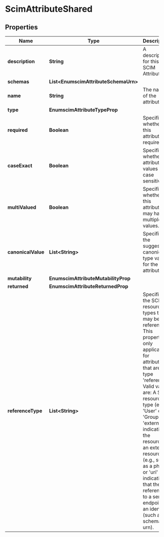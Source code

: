 

# ScimAttributeShared


## Properties

| Name | Type | Description | Notes |
|------------ | ------------- | ------------- | -------------|
|**description** | **String** | A description for this SCIM Attribute |  [optional] |
|**schemas** | **List&lt;EnumscimAttributeSchemaUrn&gt;** |  |  [optional] |
|**name** | **String** | The name of the attribute. |  |
|**type** | **EnumscimAttributeTypeProp** |  |  [optional] |
|**required** | **Boolean** | Specifies whether this attribute is required. |  [optional] |
|**caseExact** | **Boolean** | Specifies whether the attribute values are case sensitive. |  [optional] |
|**multiValued** | **Boolean** | Specifies whether this attribute may have multiple values. |  [optional] |
|**canonicalValue** | **List&lt;String&gt;** | Specifies the suggested canonical type values for the attribute. |  [optional] |
|**mutability** | **EnumscimAttributeMutabilityProp** |  |  [optional] |
|**returned** | **EnumscimAttributeReturnedProp** |  |  [optional] |
|**referenceType** | **List&lt;String&gt;** | Specifies the SCIM resource types that may be referenced. This property is only applicable for attributes that are of type &#39;reference&#39;. Valid values are: A SCIM resource type (e.g., &#39;User&#39; or &#39;Group&#39;), &#39;external&#39; - indicating the resource is an external resource (e.g., such as a photo), or &#39;uri&#39; - indicating that the reference is to a service endpoint or an identifier (such as a schema urn). |  [optional] |



